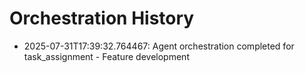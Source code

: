 # Orchestration History

- 2025-07-31T17:39:32.764467: Agent orchestration completed for task_assignment - Feature development
